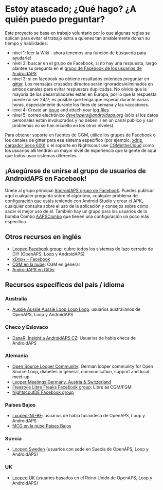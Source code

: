 # Estoy atascado; ¿Qué hago? ¿A quién puedo preguntar?

Este proyecto se basa en trabajo voluntario por lo que algunas reglas se aplican para evitar el trabajo extra a quienes tan amablemente donan su tiempo y habilidades:

* nivel 1: leer la Wiki - ahora tenemos una función de búsqueda para ayudarle!
* nivel 2: buscar en el grupo de Facebook, si no hay una respuesta, luego plantee su pregunta en el [grupo de Facebook de los usuarios de AndroidAPS](https://www.facebook.com/groups/1900195340201874/)
* nivel 3: si en facebook no obtiene resultados entonces preguntar en [gitter](https://gitter.im/MilosKozak/AndroidAPS). Los mensajes cruzados directos serán ignorados/eliminados en ambos canales para evitar respuestas duplicadas. No olvide que la mayoría de los desarrolladores están en Europa, por lo que la respuesta puede no ser 24/7; es posible que tenga que esperar durante varias horas, especialmente durante los fines de semana y las vacaciones.
* level 4: Create an [issue](https://github.com/nightscout/AndroidAPS/issues) and attach your [log files](../Usage/Accessing-logfiles.md)
* nivel 5: correo electrónico *developers@androidaps.org* (sólo si los datos personales están involucrados y no deben ir en un canal público y sus problemas no se han resuelto en los otros niveles)

Para obtener soporte en fuentes de CGM, utilice los grupos de Facebook o los canales de gitter para ese sistema específico (por ejemplo, [xdrip](https://www.facebook.com/groups/xDripG5/), [cargador Serie 600](https://www.facebook.com/groups/NightscoutForMedtronic/)) o el soporte en Nightscout use [CGMintheCloud](https://www.facebook.com/groups/cgminthecloud/) como los usuarios allí tendrán un mayor nivel de experiencia que la gente de aquí que todos usan sistemas diferentes.

## ¡Asegúrese de unirse al grupo de usuarios de AndroidAPS en Facebook!

Únete al grupo principal [AndroidAPS grupo de Facebook](https://www.facebook.com/groups/1900195340201874/). Puedes publicar aquí cualquier pregunta sobre el algoritmo, cualquier problema de configuración que estás teniendo con Android Studio y crear el APK, cualquier consulta sobre el uso de la aplicación y consejos sobre cómo sacar el mejor uso de él. También hay un grupo para los usuarios de la bomba Combo [AAPSCombo](https://www.facebook.com/groups/127507891261169/) que tienen una configuración un poco más específica.

## Otros recursos en inglés

* [Looped Facebook group](https://www.facebook.com/groups/TheLoopedGroup): cubre todos los sistemas de lazo cerrado de DIY (OpenAPS, Loop y AndroidAPS)
* [xDrip+ - Facebook](https://www.facebook.com/groups/xDripG5/)
* [CGM en la nube](https://www.facebook.com/groups/cgminthecloud/): CGM en general
* [AndroidAPS en Gitter](https://gitter.im/MilosKozak/AndroidAPS)

## Recursos específicos del país / idioma

### Australia

* [Aussie Aussie Aussie Loop Loop Loop](https://www.facebook.com/groups/AussieLooping/): usuarios australianos de OpenAPS, Loop y AndroidAPS

### Checo y Eslovaco

* [DanaR, Insight a AndroidAPS CZ](https://www.facebook.com/groups/AndroidAPSCZ/): Usuarios de habla checa de AndroidAPS

### Alemania

* [Open Source Looper Community](https://de.loopercommunity.org/): German looper community for Open Source Loop, diabetes in general, communication, support and local meet-up
* [Looper Meetings Germany, Austria & Switzerland](https://de.loopercommunity.org/c/veranstaltungen/l/calendar)
* [Freestyle Libre Freaks Facebook group](https://www.facebook.com/groups/FreestyleLibreFreaks/): Libre as CGM/FGM
* [NightscoutDE Facebook group](https://www.facebook.com/groups/nightscoutDE/)

### Países Bajos

* [Looped-NL-BE](https://www.facebook.com/groups/117102135652893): usuarios de habla holandesa de OpenAPS, Loop y AndroidAPS
* [MCG en la nube Países Bajos](https://www.facebook.com/groups/1764754560436596)

### Suecia

* [Looped Sweden](https://www.facebook.com/groups/661514380864081/) (usuarios con sede en Suecia de OpenAPS, Loop y AndroidAPS)

### UK

* [Looped UK](https://www.facebook.com/groups/LoopedUK/) (usuarios basados en el Reino Unido de OpenAPS, Loop y AndroidAPS)